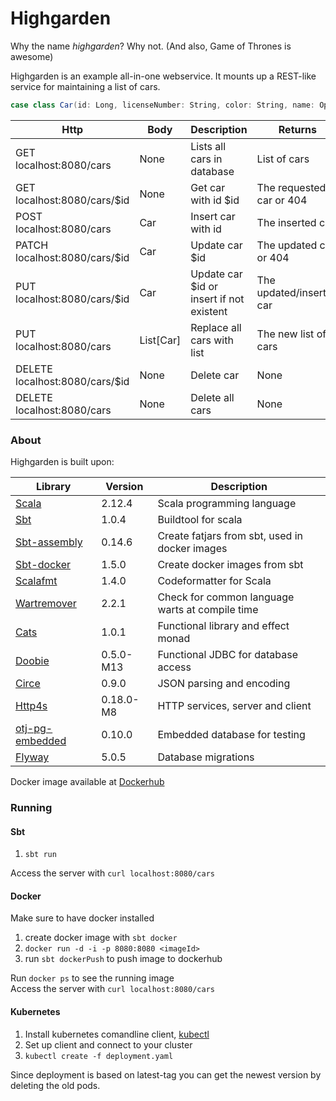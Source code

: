 # Highgarden

Why the name _highgarden_? Why not. (And also, Game of Thrones is awesome) 

Highgarden is an example all-in-one webservice. It mounts up a REST-like service for maintaining a list of cars.

```scala 
case class Car(id: Long, licenseNumber: String, color: String, name: Option[String])
```

Http | Body |Description | Returns
------------ | -------------| -------------| -------------
GET localhost:8080/cars |None | Lists all cars in database | List of cars
GET localhost:8080/cars/$id |None| Get car with id $id | The requested car or 404
POST localhost:8080/cars |Car| Insert car with id | The inserted car
PATCH localhost:8080/cars/$id |Car| Update car $id | The updated car or 404
PUT localhost:8080/cars/$id |Car| Update car $id or insert if not existent | The updated/inserted car
PUT localhost:8080/cars |List\[Car\]| Replace all cars with list | The new list of cars
DELETE localhost:8080/cars/$id |None| Delete car | None
DELETE localhost:8080/cars |None| Delete all cars| None

### About
Highgarden is built upon:

Library | Version | Description
------------ | ------------- | -------------
<a href="https://github.com/scala/scala">Scala</a> |2.12.4 | Scala programming language
<a href="https://github.com/sbt/sbt">Sbt</a> | 1.0.4 | Buildtool for scala
<a href="https://github.com/sbt/sbt-assembly">Sbt-assembly</a> | 0.14.6 | Create fatjars from sbt, used in docker images
<a href="https://github.com/marcuslonnberg/sbt-docker">Sbt-docker</a> | 1.5.0 | Create docker images from sbt
<a href="https://github.com/scalameta/scalafmt">Scalafmt</a> | 1.4.0 | Codeformatter for Scala
<a href="https://github.com/wartremover/wartremover">Wartremover</a> | 2.2.1 | Check for common language warts at compile time
<a href="https://github.com/typelevel/cats">Cats</a> | 1.0.1 | Functional library and effect monad
<a href="https://github.com/tpolecat/doobie">Doobie</a> | 0.5.0-M13 | Functional JDBC for database access
<a href="https://github.com/circe/circe">Circe</a> | 0.9.0 | JSON parsing and encoding
<a href="https://github.com/http4s/http4s">Http4s</a> | 0.18.0-M8 | HTTP services, server and client
<a href="https://github.com/opentable/otj-pg-embedded">otj-pg-embedded</a> | 0.10.0 | Embedded database for testing
<a href="https://github.com/flyway/flyway">Flyway</a> | 5.0.5 | Database migrations


Docker image available at <a href="https://hub.docker.com/r/amumurst/highgarden/">Dockerhub</a>



### Running

#### Sbt
1. ```sbt run``` 

Access the server with `curl localhost:8080/cars`

#### Docker
Make sure to have docker installed
1. create docker image with ```sbt docker```
2. `docker run -d -i -p 8080:8080 <imageId>`
3. run ```sbt dockerPush``` to push image to dockerhub

Run `docker ps` to see the running image <br/>
Access the server with `curl localhost:8080/cars`

#### Kubernetes
1. Install kubernetes comandline client, <a href="https://kubernetes.io/docs/tasks/tools/install-kubectl/#download-as-part-of-the-google-cloud-sdk">kubectl</a>
2. Set up client and connect to your cluster
3. `kubectl create -f deployment.yaml`

Since deployment is based on latest-tag you can get the newest version by deleting the old pods.
